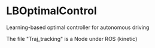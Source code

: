 # LBOptimalControl
Learning-based optimal controller for autonomous driving

The file "Traj_tracking" is a Node under ROS (kinetic) 


